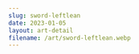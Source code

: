 ```yaml
---
slug: sword-leftlean
date: 2023-01-05
layout: art-detail
filename: /art/sword-leftlean.webp
---
```

